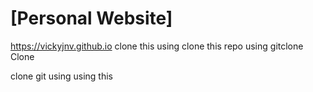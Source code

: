 # [Personal Website]
https://vickyjnv.github.io
clone this
using
clone this repo using gitclone
Clone


















clone
git
using
using
this
